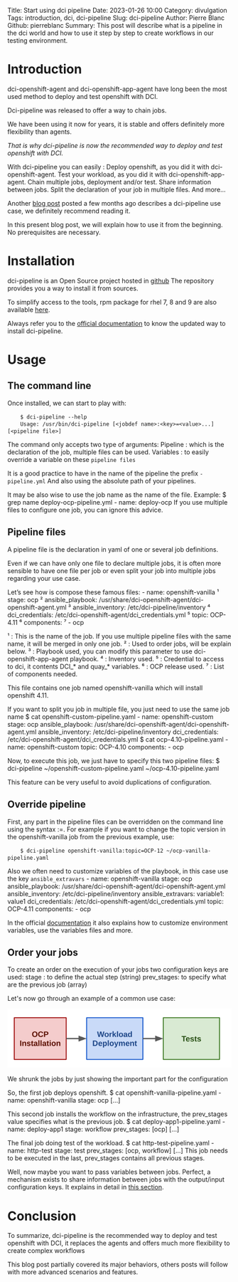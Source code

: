 Title: Start using dci pipeline
Date: 2023-01-26 10:00
Category: divulgation
Tags: introduction, dci, dci-pipeline
Slug: dci-pipeline
Author: Pierre Blanc
Github: pierreblanc
Summary: This post will describe what is a pipeline in the dci world and how to use it step by step to create workflows in our testing environment.

# Introduction

dci-openshift-agent and dci-openshift-app-agent have long been the most used method to deploy and test openshift with DCI.

Dci-pipeline was released to offer a way to chain jobs.

We have been using it now for years, it is stable and offers definitely more flexibility than agents.

*That is why dci-pipeline is now the recommended way to deploy and test openshift with DCI.*


With dci-pipeline you can easily :
Deploy openshift, as you did it with dci-openshift-agent.
Test your workload, as you did it with dci-openshift-app-agent.
Chain multiple jobs, deployment and/or test.
Share information between jobs.
Split the declaration of your job in multiple files.
And more…

Another [blog post](https://blog.distributed-ci.io/customizable-ansible-hooks.html) posted a few months ago describes a dci-pipeline use case, we definitely recommend reading it.

In this present blog post, we will explain how to use it from the beginning. No prerequisites are necessary.

# Installation

dci-pipeline is an Open Source project hosted in [github](https://github.com/redhat-cip/dci-pipeline)
The repository provides you a way to install it from sources.

To simplify access to the tools, rpm package for rhel 7, 8 and 9 are also available [here](https://packages.distributed-ci.io/).

Always refer you to the [official documentation](https://doc.distributed-ci.io/dci-pipeline/) to know the updated way to install dci-pipeline.


# Usage

## The command line
Once installed, we can start to play with:

        $ dci-pipeline --help
        Usage: /usr/bin/dci-pipeline [<jobdef name>:<key>=<value>...] [<pipeline file>]

The command only accepts two type of arguments:
Pipeline : which is the declaration of the job, multiple files can be used.
Variables : to easily override a variable on these `pipeline files`

It is a good practice to have in the name of the pipeline the prefix `-pipeline.yml`
And also using the absolute path of your pipelines.

It may be also wise to use the job name as the name of the file. Example:
        $ grep name deploy-ocp-pipeline.yml
        - name: deploy-ocp
If you use multiple files to configure one job, you can ignore this advice.


## Pipeline files

A pipeline file is the declaration in yaml of one or several job definitions.

Even if we can have only one file to declare multiple jobs, it is often more sensible to have one file per job or even split your job into multiple jobs regarding your use case.

Let’s see how is compose these famous files:
        - name: openshift-vanilla ¹
          stage: ocp ²
          ansible_playbook: /usr/share/dci-openshift-agent/dci-openshift-agent.yml ³
          ansible_inventory: /etc/dci-pipeline/inventory ⁴
          dci_credentials: /etc/dci-openshift-agent/dci_credentials.yml ⁵
          topic: OCP-4.11 ⁶
          components: ⁷
            - ocp

¹ : This is the name of the job. If you use multiple pipeline files with the same name, it will be merged in only one job.
² : Used to order jobs, will be explain below.
³ : Playbook used, you can modify this parameter to use dci-openshift-app-agent playbook.
⁴ : Inventory used.
⁵ : Credential to access to dci, it contents DCI_* and quay_* variables.
⁶ : OCP release used.
⁷ : List of components needed.

This file contains one job named openshift-vanilla which will install openshift 4.11.

If you want to split you job in multiple file, you just need to use the same job name
        $ cat openshift-custom-pipeline.yaml
        - name: openshift-custom
          stage: ocp
          ansible_playbook: /usr/share/dci-openshift-agent/dci-openshift-agent.yml
          ansible_inventory: /etc/dci-pipeline/inventory
          dci_credentials: /etc/dci-openshift-agent/dci_credentials.yml
        $ cat ocp-4.10-pipeline.yaml
        - name: openshift-custom
          topic: OCP-4.10
          components:
            - ocp

Now, to execute this job, we just have to specify this two pipeline files:
        $ dci-pipeline ~/openshift-custom-pipeline.yaml ~/ocp-4.10-pipeline.yaml

This feature can be very useful to avoid duplications of configuration.


## Override pipeline

First, any part in the pipeline files can be overridden on the command line using the syntax <job name>:<field>=<value>. For example if you want to change the topic version in the openshift-vanilla job from the previous example, use:

        $ dci-pipeline openshift-vanilla:topic=OCP-12 ~/ocp-vanilla-pipeline.yaml

Also we often need to customize variables of the playbook, in this case use the key `ansible_extravars`
        - name: openshift-vanilla
          stage: ocp
          ansible_playbook: /usr/share/dci-openshift-agent/dci-openshift-agent.yml
          ansible_inventory: /etc/dci-pipeline/inventory
          ansible_extravars:
            variable1: value1
          dci_credentials: /etc/dci-openshift-agent/dci_credentials.yml
          topic: OCP-4.11
          components:
            - ocp

In the official [documentation](https://doc.distributed-ci.io/dci-pipeline/) it also explains how to customize environment variables, use the variables files and more.


## Order your jobs

To create an order on the execution of your jobs two configuration keys are used:
stage : to define the actual step (string)
prev_stages: to specify what are the previous job (array)

Let's now go through an example of a common use case:

![simple pipelinediagram](images/2023-01-26-simple-pipeline-diagram.png)

We shrunk the jobs by just showing the important part for the configuration

So, the first job deploys openshift.
        $ cat openshift-vanilla-pipeline.yaml
        - name: openshift-vanilla
          stage: ocp
          [...]

This second job installs the workflow on the infrastructure, the prev_stages value specifies what is the previous job.
        $ cat deploy-app1-pipeline.yaml
        - name: deploy-app1
          stage: workflow
          prev_stages: [ocp]
          [...]

The final job doing test of the workload.
        $ cat http-test-pipeline.yaml
        - name: http-test
          stage: test
          prev_stages: [ocp, workflow]
          [...]
This job needs to be executed in the last, prev_stages contains all previous stages.

Well, now maybe you want to pass variables between jobs. Perfect, a mechanism exists to share information between jobs with the output/input configuration keys.
It explains in detail in [this section](https://doc.distributed-ci.io/dci-pipeline/#sharing-information-between-jobs).

# Conclusion

To summarize, dci-pipeline is the recommended way to deploy and test openshift with DCI, it replaces the agents and offers much more flexibility to create complex workflows

This blog post partially covered its major behaviors, others posts will follow with more advanced scenarios and features.
